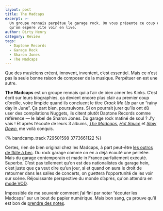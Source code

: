 ```yaml
---
layout: post
title: The Madcaps
excerpt: >-
  Un groupe rennais perpétue le garage rock. On vous présente ce coup de cœur
  qu'on espère vite voir en live.
author: Dirty Henry
category: Review
tags:
  - Daptone Records
  - Garage Rock
  - Sharon Jones
  - The Madcaps
---
```


Que des musiciens créent, innovent, inventent, c’est essentiel. Mais ce n’est
pas la seule bonne raison de composer de la musique. Perpétuer en est une autre.

**The Madcaps** est un groupe rennais qui a l’air de bien aimer les Kinks. C’est
écrit sur leurs biographies, ça devient encore plus clair au premier coup
d’oreille, voire limpide quand ils concluent le titre _Crack Me Up_ par un
“rainy day in June”. Ça part bien, poursuivons. Si on pourrait jurer qu’ils ont
dû user des compilations Nuggets, ils citent plutôt Daptone Records comme
référence — le label de Sharon Jones. Du garage rock matiné de soul ? J’y vais !
Et après l’écoute de leurs 3 albums, [_The Madcaps_][2], [_Hot Sauce_][3] et
[_Slow Down_][4], me voilà conquis.

{% bandcamp_track 729501598 3773661122 %}

Certes, rien de bien original chez les Madcaps, à part peut-être [les outros de
flûte à bec][5]. Du rock garage comme on en a déjà écouté une pelletée. Mais du
garage contemporain et made in France parfaitement exécuté. Superbe. C’est pas
tellement qu’on est des nationalistes du garage hein, c’est juste que ça veut
dire qu’un jour, si et quand on aura le droit de retourner dans les salles de
concerts, on guettera l’opportunité de les voir sur scène. Réjouissante
perspective du monde d’après, qu'on attendra en [mode VOD][6].

Impossible de me souvenir comment j’ai fini par noter “écouter les Madcaps” sur
un bout de papier numérique. Mais bon sang, ça prouve qu’il est bon de [prendre
des notes][7].

[2]: https://madmadcaps.bandcamp.com/album/the-madcaps
[3]: https://madmadcaps.bandcamp.com/album/hot-sauce
[4]: https://madmadcaps.bandcamp.com/album/slow-down
[5]: https://madmadcaps.bandcamp.com/track/i-knew-it-all
[6]: https://youtu.be/9n49bmJWPdU
[7]:
  https://youtu.be/-L2FgUzGNvU?t=158
  "M. Manatane vous rappelle de prendre des notes"
